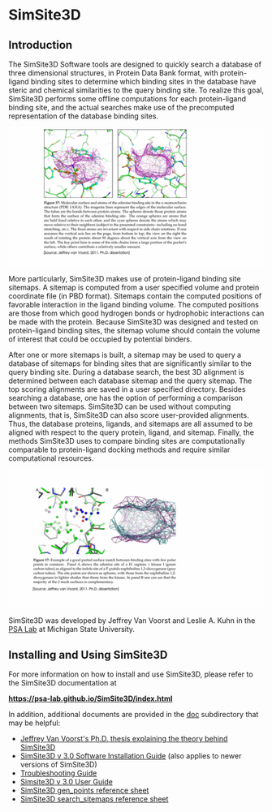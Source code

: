 # SimSite3D

## Introduction

The SimSite3D Software tools are designed to quickly search a database of three dimensional structures, in Protein Data Bank format, with protein-ligand binding sites to determine which binding sites in the database have steric and chemical similarities to the query binding site. To realize this goal, SimSite3D performs some offline computations for each protein-ligand binding site, and the actual searches make use of the precomputed representation of the database binding sites.

![](doc/figure_37.jpg)

More particularly, SimSite3D makes use of protein-ligand binding site sitemaps. A sitemap is computed from a user specified volume and protein coordinate file (in PBD format). Sitemaps contain the computed positions of favorable interaction in the ligand binding volume. The computed positions are those from which good hydrogen bonds or hydrophobic interactions can be made with the protein. Because SimSite3D was designed and tested on protein-ligand binding sites, the sitemap volume should contain the volume of interest that could be occupied by potential binders.

After one or more sitemaps is built, a sitemap may be used to query a database of sitemaps for binding sites that are significantly similar to the query binding site. During a database search, the best 3D alignment is determined between each database sitemap and the query sitemap. The top scoring alignments are saved in a user specified directory. Besides searching a database, one has the option of performing a comparison between two sitemaps.
SimSite3D can be used without computing alignments, that is, SimSite3D can also score user-provided alignments. Thus, the database proteins, ligands, and sitemaps are all assumed to be aligned with respect to the query protein, ligand, and sitemap. Finally, the methods SimSite3D uses to compare binding sites are computationally comparable to protein-ligand docking methods and require similar computational resources.


![](doc/figure_17.jpg)


SimSite3D was developed by Jeffrey Van Voorst and Leslie A. Kuhn in the [PSA Lab](http://www.kuhnlab.bmb.msu.edu) at Michigan State University.



## Installing and Using SimSite3D


For more information on how to install and use SimSite3D, please refer to the 
SimSite3D documentation at

**https://psa-lab.github.io/SimSite3D/index.html**

In addition, additional documents are provided in the [doc](./doc) subdirectory that may be helpful:

- [Jeffrey Van Voorst's Ph.D. thesis explaining the theory behind SimSite3D](doc/Jeff_VanVoorst_MSU_PhD_dissertation_SimSite3D.pdf)
- [SimSite3D v 3.0 Software Installation Guide](./doc/SimSite3D_Install_Guide.pdf) (also applies to newer versions of SimSite3D)
- [Troubleshooting Guide](troubleshooting.md)
- [Simsite3D v 3.0 User Guide](./doc/SimSite3D_User_Guide.pdf)
- [SimSite3D gen_points reference sheet](./doc/SimSite3D-gen_points-ref-sheet.pdf)
- [SimSite3D search_sitemaps reference sheet](./doc/SimSite3D-search_sitemaps-ref-sheet.pdf)




